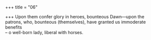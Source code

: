 +++
title = "06"

+++
Upon them confer glory in heroes, bounteous Dawn—upon the patrons, who, bounteous (themselves), have granted us immoderate benefits  
– o well-born lady, liberal with horses.  
